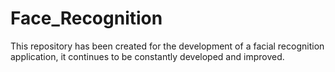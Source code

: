 # Face_Recognition
This repository has been created for the development of a facial recognition application, it continues to be constantly developed and improved.
